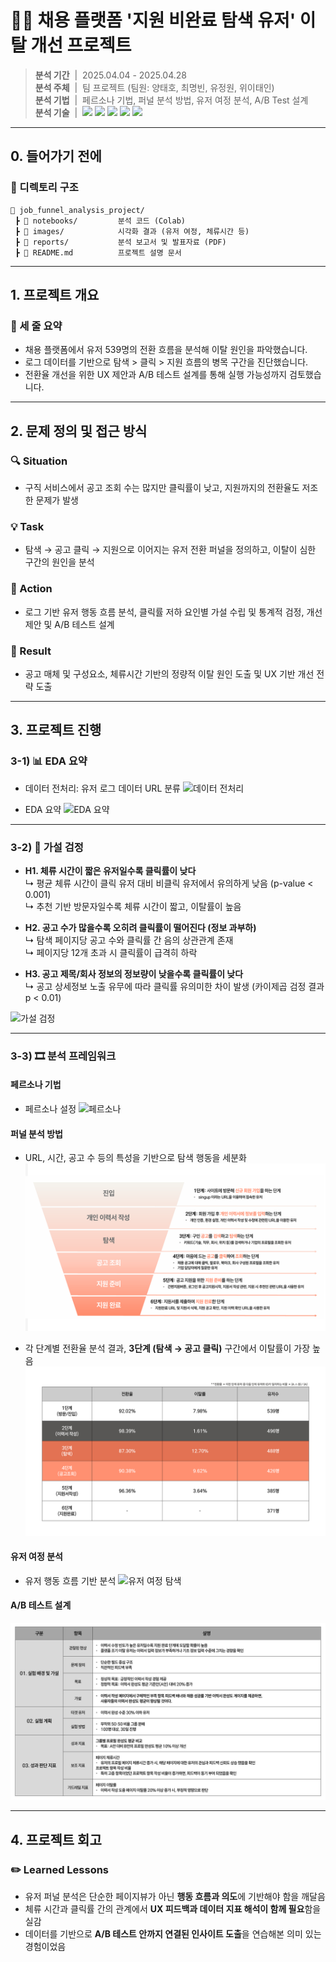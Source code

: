 # 🧑‍💼 채용 플랫폼 '지원 비완료 탐색 유저' 이탈 개선 프로젝트

> **분석 기간** &nbsp;|&nbsp;  2025.04.04 - 2025.04.28 <br/>
> **분석 주체** &nbsp;|&nbsp;  팀 프로젝트 (팀원: 양태호, 최명빈, 유정원, 위이태인) <br/>
> **분석 기법** &nbsp;|&nbsp; 페르소나 기법, 퍼널 분석 방법, 유저 여정 분석, A/B Test 설계 <br/>
> **분석 기술** &nbsp;|&nbsp;  <img src="https://img.shields.io/badge/Python-3776AB?style=flat-square&logo=Python&logoColor=white"/> <img src="https://img.shields.io/badge/Pandas-150458?style=flat-square&logo=pandas&logoColor=white"/> <img src="https://img.shields.io/badge/Numpy-013243?style=flat-square&logo=numpy&logoColor=white"/> <img src="https://img.shields.io/badge/Matplotlib-004D7A?style=flat-square&logo=matplotlib&logoColor=white"/> <img src="https://img.shields.io/badge/Seaborn-5A5AA5?style=flat-square&logo=python&logoColor=white"/> <br/> 

---

## 0. 들어가기 전에

### 📂 디렉토리 구조

```plaintext
📁 job_funnel_analysis_project/
 ┣ 📁 notebooks/         분석 코드 (Colab)
 ┣ 📁 images/            시각화 결과 (유저 여정, 체류시간 등)
 ┣ 📁 reports/           분석 보고서 및 발표자료 (PDF)
 ┣ 📄 README.md          프로젝트 설명 문서
```

---

## 1. 프로젝트 개요

### 📌 세 줄 요약
- 채용 플랫폼에서 유저 539명의 전환 흐름을 분석해 이탈 원인을 파악했습니다.  
- 로그 데이터를 기반으로 탐색 > 클릭 > 지원 흐름의 병목 구간을 진단했습니다.  
- 전환율 개선을 위한 UX 제안과 A/B 테스트 설계를 통해 실행 가능성까지 검토했습니다.  

---

## 2. 문제 정의 및 접근 방식

### 🔍 Situation
- 구직 서비스에서 공고 조회 수는 많지만 클릭률이 낮고, 지원까지의 전환율도 저조한 문제가 발생  

### 💡 Task  
- 탐색 → 공고 클릭 → 지원으로 이어지는 유저 전환 퍼널을 정의하고, 이탈이 심한 구간의 원인을 분석  

### 🏃 Action
- 로그 기반 유저 행동 흐름 분석, 클릭률 저하 요인별 가설 수립 및 통계적 검정, 개선 제안 및 A/B 테스트 설계  

### 🚀 Result
- 공고 매체 및 구성요소, 체류시간 기반의 정량적 이탈 원인 도출 및 UX 기반 개선 전략 도출

---

## 3. 프로젝트 진행

### 3-1) 📊 EDA 요약

- 데이터 전처리: 유저 로그 데이터 URL 분류
![데이터 전처리](images/hypothesis_test_results.png.png)

- EDA 요약
![EDA 요약](images/hypothesis_test_results.png.png)

---

### 3-2) 🧪 가설 검정

- **H1. 체류 시간이 짧은 유저일수록 클릭률이 낮다**  
  ↳ 평균 체류 시간이 클릭 유저 대비 비클릭 유저에서 유의하게 낮음 (p-value < 0.001)  
  ↳ 추천 기반 방문자일수록 체류 시간이 짧고, 이탈률이 높음  

- **H2. 공고 수가 많을수록 오히려 클릭률이 떨어진다 (정보 과부하)**  
  ↳ 탐색 페이지당 공고 수와 클릭률 간 음의 상관관계 존재  
  ↳ 페이지당 12개 초과 시 클릭률이 급격히 하락  

- **H3. 공고 제목/회사 정보의 정보량이 낮을수록 클릭률이 낮다**  
  ↳ 공고 상세정보 노출 유무에 따라 클릭률 유의미한 차이 발생 (카이제곱 검정 결과 p < 0.01)

![가설 검정](images/hypothesis_test_results.png.png)

---

### 3-3) 🎞️ 분석 프레임워크 

#### 페르소나 기법
- 페르소나 설정
![페르소나](images/pesorna.PNG)

#### 퍼널 분석 방법
- URL, 시간, 공고 수 등의 특성을 기반으로 탐색 행동을 세분화
![퍼널 분석 단게](images/funnel_step.png)

- 각 단계별 전환율 분석 결과, **3단계 (탐색 → 공고 클릭)** 구간에서 이탈률이 가장 높음
![퍼널 단계별 전환율/이탈률](images/funnel_conversion_rate.png)

#### 유저 여정 분석
- 유저 행동 흐름 기반 분석
![유저 여정 탐색](images/pesorna.PNG)

#### A/B 테스트 설계

![A/B 테스트 설계](images/ab_test_plan.png)

---

## 4. 프로젝트 회고
### ✏️ Learned Lessons
- 유저 퍼널 분석은 단순한 페이지뷰가 아닌 **행동 흐름과 의도**에 기반해야 함을 깨달음  
- 체류 시간과 클릭률 간의 관계에서 **UX 피드백과 데이터 지표 해석이 함께 필요**함을 실감  
- 데이터를 기반으로 **A/B 테스트 안까지 연결된 인사이트 도출**을 연습해본 의미 있는 경험이었음  
